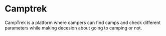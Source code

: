 # Camptrek
CampTrek is a platform where campers can find camps and check different parameters while making decesion about going to camping or not.
